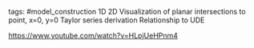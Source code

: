 tags: #model_construction 
1D
2D
Visualization of planar intersections to point, x=0, y=0
Taylor series derivation
Relationship to UDE

https://www.youtube.com/watch?v=HLpjUeHPnm4
